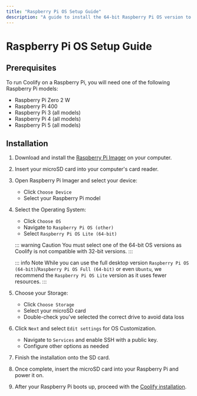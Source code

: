 ```yaml
---
title: "Raspberry Pi OS Setup Guide"
description: "A guide to install the 64-bit Raspberry Pi OS version to set up Coolify on a Raspberry Pi."
---
```


# Raspberry Pi OS Setup Guide
## Prerequisites

To run Coolify on a Raspberry Pi, you will need one of the following Raspberry Pi models:
  - Raspberry Pi Zero 2 W
  - Raspberry Pi 400
  - Raspberry Pi 3 (all models)
  - Raspberry Pi 4 (all models)
  - Raspberry Pi 5 (all models)

## Installation

1. Download and install the [Raspberry Pi Imager](https://www.raspberrypi.com/software/) on your computer.

2. Insert your microSD card into your computer's card reader.

3. Open Raspberry Pi Imager and select your device:
   - Click `Choose Device`
   - Select your Raspberry Pi model

4. Select the Operating System:
   - Click `Choose OS`
   - Navigate to `Raspberry Pi OS (other)`
   - Select `Raspberry Pi OS Lite (64-bit)`

   ::: warning Caution 
   You must select one of the 64-bit OS versions as Coolify is not compatible with 32-bit versions.
   :::

   ::: info Note
   While you can use the full desktop version `Raspberry Pi OS (64-bit)`/`Raspberry Pi OS Full (64-bit)` or even `Ubuntu`, we recommend the `Raspberry Pi OS Lite` version as it uses fewer resources.
   :::

5. Choose your Storage:
   - Click `Choose Storage`
   - Select your microSD card
   - Double-check you've selected the correct drive to avoid data loss

6. Click `Next` and select `Edit settings` for OS Customization.
   - Navigate to `Services` and enable SSH with a public key.
   - Configure other options as needed

7. Finish the installation onto the SD card.

8. Once complete, insert the microSD card into your Raspberry Pi and power it on.

9. After your Raspberry Pi boots up, proceed with the [Coolify installation](/installation#quick-installation-recommended).
